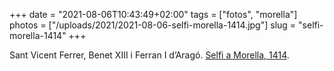 +++
date = "2021-08-06T10:43:49+02:00"
tags = ["fotos", "morella"]
photos = ["/uploads/2021/2021-08-06-selfi-morella-1414.jpg"]
slug = "selfi-morella-1414"
+++

Sant Vicent Ferrer, Benet XIII i Ferran I d’Aragó. [Selfi a Morella, 1414](https://es.wikipedia.org/wiki/Cisma_de_Occidente#Las_negociaciones_de_Morella).

<img alt="" src="/uploads/2021/2021-08-06-selfi-morella-1414.jpg">
